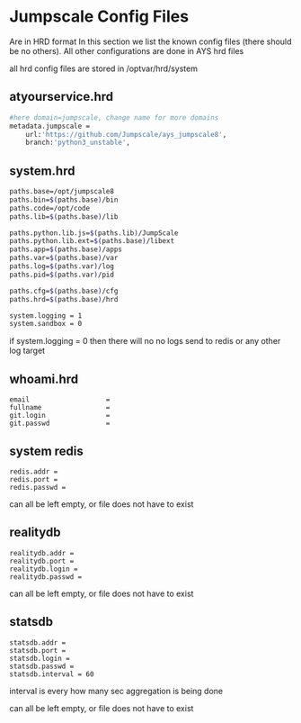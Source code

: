 # Jumpscale Config Files

Are in HRD format
In this section we list the known config files (there should be no others).
All other configurations are done in AYS hrd files

all hrd config files are stored in /optvar/hrd/system

## atyourservice.hrd

```bash
#here domain=jumpscale, change name for more domains
metadata.jumpscale =
    url:'https://github.com/Jumpscale/ays_jumpscale8',
    branch:'python3_unstable',

```

## system.hrd

```bash
paths.base=/opt/jumpscale8
paths.bin=$(paths.base)/bin
paths.code=/opt/code
paths.lib=$(paths.base)/lib

paths.python.lib.js=$(paths.lib)/JumpScale
paths.python.lib.ext=$(paths.base)/libext
paths.app=$(paths.base)/apps
paths.var=$(paths.base)/var
paths.log=$(paths.var)/log
paths.pid=$(paths.var)/pid

paths.cfg=$(paths.base)/cfg
paths.hrd=$(paths.base)/hrd

system.logging = 1
system.sandbox = 0
```
if system.logging = 0 then there will no no logs send to redis or any other log target

## whoami.hrd

```
email                   =
fullname                =
git.login               =
git.passwd              =
```

## system redis

```
redis.addr = 
redis.port = 
redis.passwd = 
```

can all be left empty, or file does not have to exist


## realitydb

```
realitydb.addr = 
realitydb.port = 
realitydb.login =
realitydb.passwd = 
```

can all be left empty, or file does not have to exist


## statsdb

```
statsdb.addr = 
statsdb.port = 
statsdb.login =
statsdb.passwd =
statsdb.interval = 60
```
interval is every how many sec aggregation is being done

can all be left empty, or file does not have to exist


